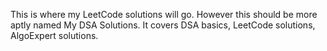 This is where my LeetCode solutions will go. However this should be more aptly named My DSA Solutions. It covers DSA basics, LeetCode solutions, AlgoExpert solutions. 